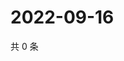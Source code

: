 # 2022-09-16

共 0 条

<!-- BEGIN WEIBO -->
<!-- 最后更新时间 Fri Sep 16 2022 22:26:09 GMT+0800 (China Standard Time) -->

<!-- END WEIBO -->
